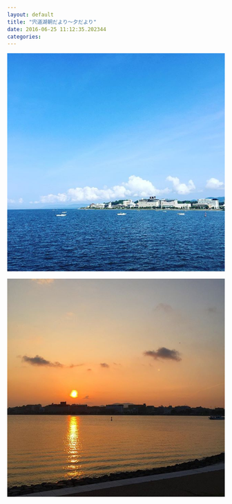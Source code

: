 ```yaml
---
layout: default
title: "宍道湖朝だより〜夕だより"
date: 2016-06-25 11:12:35.202344
categories: 
---
```


![](/assets/images/201606/13329172_2056589081232210_1680046922_n.jpg)

![](/assets/images/201606/13329200_140881102986469_1515783301_n.jpg)


